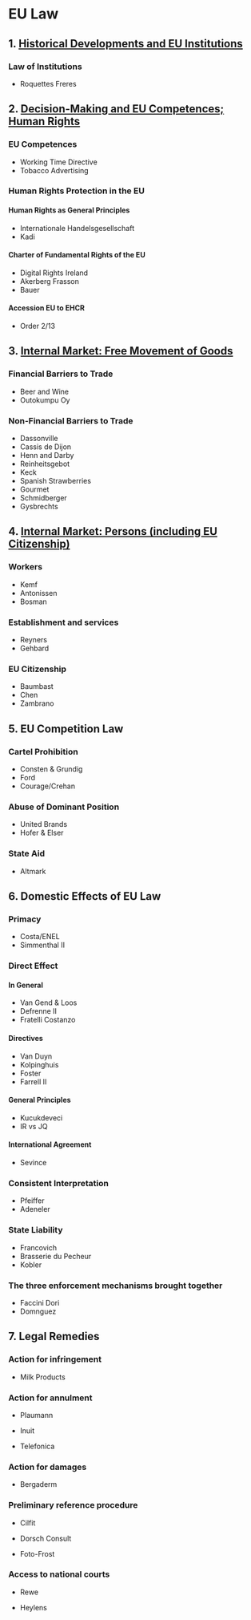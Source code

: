 # EU Law

## 1. [Historical Developments and EU Institutions](1.%20historical.md) 

### Law of Institutions

 * Roquettes Freres

## 2. [Decision-Making and EU Competences; Human Rights](2.%20decisions.md) 

### EU Competences

 * Working Time Directive
 * Tobacco Advertising

### Human Rights Protection in the EU

#### Human Rights as General Principles

 * Internationale Handelsgesellschaft
 * Kadi

#### Charter of Fundamental Rights of the EU

 * Digital Rights Ireland
 * Akerberg Frasson
 * Bauer

#### Accession EU to EHCR

 * Order 2/13

## 3. [Internal Market: Free Movement of Goods](3.%20goods.md) 

### Financial Barriers to Trade

 * Beer and Wine
 * Outokumpu Oy

### Non-Financial Barriers to Trade

 * Dassonville
 * Cassis de Dijon
 * Henn and Darby
 * Reinheitsgebot
 * Keck
 * Spanish Strawberries
 * Gourmet
 * Schmidberger
 * Gysbrechts

## 4. [Internal Market: Persons (including EU Citizenship)](4.%20persons.md)

### Workers

 * Kemf
 * Antonissen
 * Bosman

### Establishment and services
 
 * Reyners
 * Gehbard

### EU Citizenship

 * Baumbast
 * Chen
 * Zambrano

## 5. EU Competition Law

### Cartel Prohibition

 * Consten & Grundig
 * Ford
 * Courage/Crehan

### Abuse of Dominant Position

 * United Brands
 * Hofer & Elser

### State Aid

 * Altmark

## 6. Domestic Effects of EU Law

### Primacy

 * Costa/ENEL
 * Simmenthal II

### Direct Effect

#### In General

 * Van Gend & Loos
 * Defrenne II
 * Fratelli Costanzo

#### Directives

 * Van Duyn
 * Kolpinghuis
 * Foster
 * Farrell II

#### General Principles

 * Kucukdeveci
 * IR vs JQ

#### International Agreement

 * Sevince

### Consistent Interpretation
 
 * Pfeiffer
 * Adeneler
 
### State Liability

 * Francovich
 * Brasserie du Pecheur
 * Kobler

### The three enforcement mechanisms brought together

 * Faccini Dori
 * Domnguez

## 7. Legal Remedies

### Action for infringement

 * Milk Products

### Action for annulment

 * Plaumann

 * Inuit

 * Telefonica

### Action for damages

 * Bergaderm

### Preliminary reference procedure

 * Cilfit

 * Dorsch Consult

 * Foto-Frost

### Access to national courts

 * Rewe

 * Heylens
